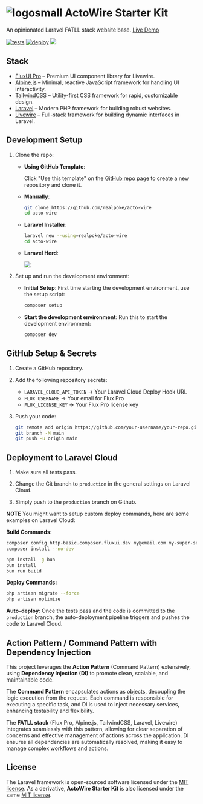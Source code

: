 # ![logosmall](https://github.com/user-attachments/assets/d4176b6d-5068-412c-b23d-770c431e2334) ActoWire Starter Kit

An opinionated Laravel FATLL stack website base. [Live Demo](https://actowire.laravel.cloud/)

[![tests](https://github.com/realpoke/acto-wire/actions/workflows/tests.yaml/badge.svg)](https://github.com/realpoke/acto-wire/actions/workflows/tests.yaml)
[![deploy](https://github.com/realpoke/acto-wire/actions/workflows/deploy.yaml/badge.svg)](https://github.com/realpoke/acto-wire/actions/workflows/deploy.yaml)
<a href="https://herd.laravel.com/new?starter-kit=realpoke/acto-wire"><img src="https://img.shields.io/badge/Install%20with%20Herd-f55247?logo=laravel&logoColor=white"></a>

## Stack
- [FluxUI Pro](https://fluxui.dev/) – Premium UI component library for Livewire.
- [Alpine.js](https://alpinejs.dev/) – Minimal, reactive JavaScript framework for handling UI interactivity.
- [TailwindCSS](https://tailwindcss.com/) – Utility-first CSS framework for rapid, customizable design.
- [Laravel](https://laravel.com/) – Modern PHP framework for building robust websites.
- [Livewire](https://livewire.laravel.com/) – Full-stack framework for building dynamic interfaces in Laravel.

## Development Setup
1. Clone the repo:
   - **Using GitHub Template**:

     Click "Use this template" on the [GitHub repo page](https://github.com/realpoke/acto-wire) to create a new repository and clone it.

   - **Manually**: 

     ```sh
     git clone https://github.com/realpoke/acto-wire
     cd acto-wire
     ```

   - **Laravel Installer**: 

     ```sh
     laravel new --using=realpoke/acto-wire
     cd acto-wire
     ```
    - **Laravel Herd**:

      <a href="https://herd.laravel.com/new?starter-kit=realpoke/acto-wire"><img src="https://img.shields.io/badge/Install%20with%20Herd-f55247?logo=laravel&logoColor=white"></a>

2. Set up and run the development environment:
   - **Initial Setup**: First time starting the development environment, use the setup script:

     ```sh
     composer setup
     ```
   - **Start the development environment**: Run this to start the development environment:

     ```sh
     composer dev
     ```

## GitHub Setup & Secrets
1. Create a GitHub repository.

2. Add the following repository secrets:
   - `LARAVEL_CLOUD_API_TOKEN` → Your Laravel Cloud Deploy Hook URL
   - `FLUX_USERNAME` → Your email for Flux Pro
   - `FLUX_LICENSE_KEY` → Your Flux Pro license key

3. Push your code:

   ```sh
   git remote add origin https://github.com/your-username/your-repo.git
   git branch -M main
   git push -u origin main
   ```

## Deployment to Laravel Cloud
1. Make sure all tests pass.

2. Change the Git branch to `production` in the general settings on Laravel Cloud.

3. Simply push to the `production` branch on Github.

**NOTE** You might want to setup custom deploy commands, here are some examples on Laravel Cloud:

**Build Commands:**

```sh
composer config http-basic.composer.fluxui.dev my@email.com my-super-secret-flux-key
composer install --no-dev

npm install -g bun
bun install
bun run build
```

**Deploy Commands:**

```sh
php artisan migrate --force
php artisan optimize
```

**Auto-deploy**: Once the tests pass and the code is committed to the `production` branch, the auto-deployment pipeline triggers and pushes the code to Laravel Cloud.

## Action Pattern / Command Pattern with Dependency Injection
This project leverages the **Action Pattern** (Command Pattern) extensively, using **Dependency Injection (DI)** to promote clean, scalable, and maintainable code.

The **Command Pattern** encapsulates actions as objects, decoupling the logic execution from the request. Each command is responsible for executing a specific task, and DI is used to inject necessary services, enhancing testability and flexibility.

The **FATLL stack** (Flux Pro, Alpine.js, TailwindCSS, Laravel, Livewire) integrates seamlessly with this pattern, allowing for clear separation of concerns and effective management of actions across the application. DI ensures all dependencies are automatically resolved, making it easy to manage complex workflows and actions.

## License
The Laravel framework is open-sourced software licensed under the [MIT license](https://opensource.org/licenses/MIT). As a derivative, **ActoWire Starter Kit** is also licensed under the same [MIT license](https://opensource.org/licenses/MIT).
